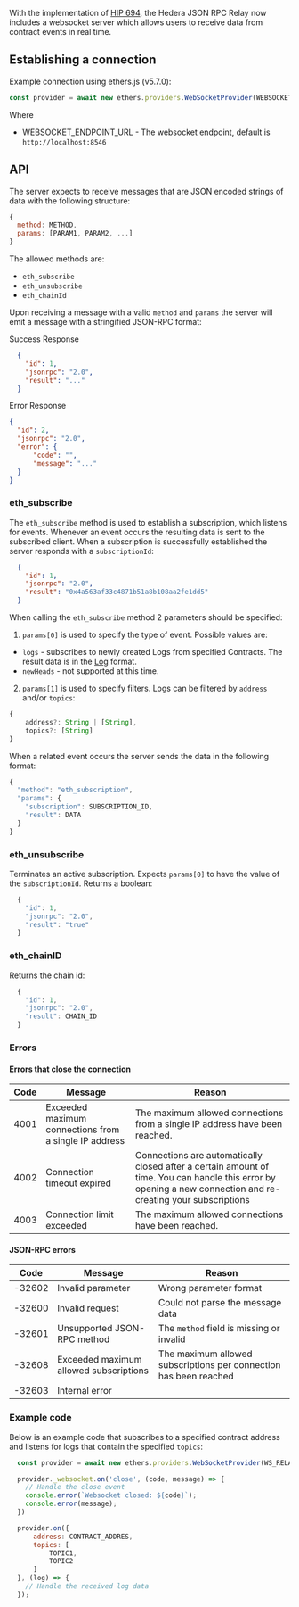 With the implementation of [HIP 694](https://hips.hedera.com/hip/hip-694), the Hedera JSON RPC Relay now includes a websocket server which allows users to receive data from contract events in real time.


## Establishing a connection

Example connection using ethers.js (v5.7.0):

```js
const provider = await new ethers.providers.WebSocketProvider(WEBSOCKET_ENDPOINT_URL);
```

Where
- WEBSOCKET_ENDPOINT_URL - The websocket endpoint, default is `http://localhost:8546`


## API

The server expects to receive messages that are JSON encoded strings of data with the following structure:

```js
{
  method: METHOD,
  params: [PARAM1, PARAM2, ...]
}
```

The allowed methods are: 

- `eth_subscribe`
- `eth_unsubscribe`
- `eth_chainId`

Upon receiving a message with a valid `method` and `params` the server will emit a message with a stringified JSON-RPC format:
  
Success Response
```json
  {
    "id": 1,
    "jsonrpc": "2.0",
    "result": "..."
  }
  ```

Error Response
  ```json
  {
    "id": 2,
    "jsonrpc": "2.0",
    "error": {
        "code": "",
        "message": "..."
    }
  }
  ```

### eth_subscribe

The `eth_subscribe` method is used to establish a subscription, which listens for events. Whenever an event occurs the resulting data is sent to the subscribed client. When a subscription is successfully established the server responds with a `subscriptionId`:

```json
  {
    "id": 1,
    "jsonrpc": "2.0",
    "result": "0x4a563af33c4871b51a8b108aa2fe1dd5"
  }
```

When calling the `eth_subscribe` method 2 parameters should be specified:
1. `params[0]` is used to specify the type of event. Possible values are:
- `logs` - subscribes to newly created Logs from specified Contracts. The result data is in the [Log](https://besu.hyperledger.org/en/stable/Reference/API-Objects/#log-object) format.
- `newHeads` - not supported at this time.

2. `params[1]` is used to specify filters. Logs can be filtered by `address` and/or `topics`:

```typescript
{
    address?: String | [String], 
    topics?: [String]
}
```

When a related event occurs the server sends the data in the following format:

```js
{
  "method": "eth_subscription",
  "params": {
    "subscription": SUBSCRIPTION_ID,
    "result": DATA
  }
}
```


### eth_unsubscribe

Terminates an active subscription. Expects `params[0]` to have the value of the `subscriptionId`. Returns a boolean:

```js
  {
    "id": 1,
    "jsonrpc": "2.0",
    "result": "true"
  }
```


### eth_chainID

Returns the chain id:
```js
  {
    "id": 1,
    "jsonrpc": "2.0",
    "result": CHAIN_ID
  }
```

### Errors

#### Errors that close the connection

| Code | Message                                                | Reason                                                                                                                                                        |
|------|--------------------------------------------------------|---------------------------------------------------------------------------------------------------------------------------------------------------------------|
| 4001 | Exceeded maximum connections from a single IP address  | The maximum allowed connections from a single IP address have been reached.                                                                                   |
| 4002 | Connection timeout expired                             | Connections are automatically closed after a certain amount of time. You can handle this error by opening a new connection and re-creating your subscriptions |
| 4003 | Connection limit exceeded                              | The maximum allowed connections have been reached.                                                                                                            |

#### JSON-RPC errors

| Code   | Message                                | Reason                                                            |
|--------|----------------------------------------|-------------------------------------------------------------------|
| -32602 | Invalid parameter                      | Wrong parameter format                                            |
| -32600 | Invalid request                        | Could not parse the message data                                  |
| -32601 | Unsupported JSON-RPC method            | The `method` field is missing or invalid                          |
| -32608 | Exceeded maximum allowed subscriptions | The maximum allowed subscriptions per connection has been reached |
| -32603 | Internal error                         |                                                                   |


### Example code

Below is an example code that subscribes to a specified contract address and listens for logs that contain the specified `topics`:

```javascript
  const provider = await new ethers.providers.WebSocketProvider(WS_RELAY_URL);

  provider._websocket.on('close', (code, message) => {
    // Handle the close event
    console.error(`Websocket closed: ${code}`);
    console.error(message);
  })

  provider.on({
      address: CONTRACT_ADDRES,
      topics: [
          TOPIC1,
          TOPIC2
      ]
  }, (log) => {
    // Handle the received log data
  });
```